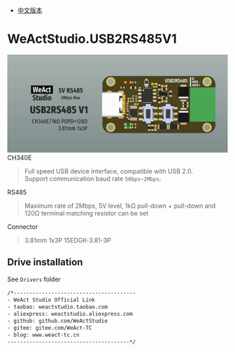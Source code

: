* [中文版本](./README_zh.md)
# WeActStudio.USB2RS485V1
![display](Images/1.png)
CH340E
> Full speed USB device interface, compatible with USB 2.0.  
Support communication baud rate `50bps~2Mbps`.

RS485
> Maximum rate of 2Mbps, 5V level, 1kΩ pull-down + pull-down and 120Ω terminal matching resistor can be set

Connector   
> 3.81mm 1x3P 15EDGK-3.81-3P

## Drive installation
See `Drivers` folder

```
/*---------------------------------------
- WeAct Studio Official Link
- taobao: weactstudio.taobao.com
- aliexpress: weactstudio.aliexpress.com
- github: github.com/WeActStudio
- gitee: gitee.com/WeAct-TC
- blog: www.weact-tc.cn
---------------------------------------*/
```